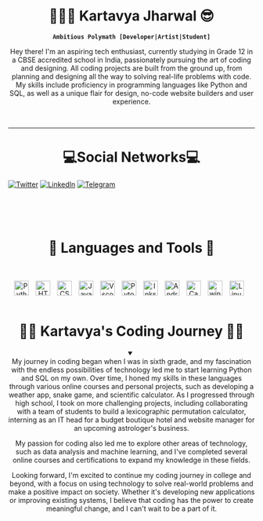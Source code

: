<h1 align='center' font-size:40px>🧑🏽‍💻 Kartavya Jharwal 😎</h1>

**<p align='center'>`Ambitious Polymath [Developer|Artist|Student]`</p>**
<p align="center">
Hey there! I'm an aspiring tech enthusiast, currently studying in Grade 12 in a CBSE accredited school in India, passionately pursuing the art of coding and designing. All coding projects are built from the ground up, from planning and designing all the way to solving real-life problems with code. My skills include proficiency in programming languages like Python and SQL, as well as a unique flair for design, no-code website builders and user experience. 
</p>

<br>

---  

<h1 align='center'>💻Social Networks💻</h1>

[![Twitter][1.2]][1] [![LinkedIn][2.2]][2] [![Telegram][3.2]][3]

[1.2]: https://s4.uupload.ir/files/twitter_prkb.png
[2.2]: https://s4.uupload.ir/files/linkedin_amwn.png
[3.2]: https://s4.uupload.ir/files/telegram_q47u.png

[1]: https://twitter.com/ChillsKj
[2]: https://www.linkedin.com/in/kartavya-jharwal%F0%9F%98%8E-bb2a0226b/
[3]: https://telegram.me/Kartavya_jharwal
<br>  
<br>  
<h1 align='center'>🧰 Languages and Tools 🧰</h1> 
<br>  
<p align="center">
<img align="center" alt="Python" width="30px" style="padding-right:10px;" src="https://cdn.jsdelivr.net/gh/devicons/devicon/icons/python/python-original.svg" />
<img align="center" alt="HTML" width="30px" style="padding-right:10px;" src="https://cdn.jsdelivr.net/gh/devicons/devicon/icons/html5/html5-plain.svg" />
<img align="center" alt="CSS" width="30px" style="padding-right:10px;" src="https://cdn.jsdelivr.net/gh/devicons/devicon/icons/css3/css3-plain.svg" />
<img align="center" alt="JavaScript" width="30px" style="padding-right:10px;" src="https://cdn.jsdelivr.net/gh/devicons/devicon/icons/javascript/javascript-plain.svg" />
<img align="center" alt="Vscode" width="30px" style="padding-right:10px;" src="https://cdn.jsdelivr.net/gh/devicons/devicon/icons/vscode/vscode-original.svg" />
<img align="center" alt="Pytorch" width="30px" style="padding-right:10px;" src="https://cdn.jsdelivr.net/gh/devicons/devicon/icons/pytorch/pytorch-original.svg" />
<img align="center" alt="Inkscape" width="30px" style="padding-right:10px;" src="https://cdn.jsdelivr.net/gh/devicons/devicon/icons/inkscape/inkscape-original.svg" />
<img align="center" alt="Android" width="30px" style="padding-right:10px;" src="https://cdn.jsdelivr.net/gh/devicons/devicon/icons/android/android-plain.svg" />
<img align="center" alt="Canva" width="30px" style="padding-right:10px;" src="https://cdn.jsdelivr.net/gh/devicons/devicon/icons/canva/canva-original.svg" />
<img align="center" alt="windows" width="30px" style="padding-right:10px;" src="https://cdn.jsdelivr.net/gh/devicons/devicon/icons/windows8/windows8-original.svg" />
<img align="center" alt="Linux" width="30px" style="padding-right:10px;" src="https://cdn.jsdelivr.net/gh/devicons/devicon/icons/linux/linux-original.svg" />
<br>  
<br>        
      
<h1 align='center'>👨‍💻 Kartavya's Coding Journey 👨‍💻</h1>
<details open align="center">
   <summary></summary>
   My journey in coding began when I was in sixth grade, and my fascination with the endless possibilities of technology led me to start learning Python and SQL on my own. Over time, I honed my skills in these languages through various online courses and personal projects, such as developing a weather app, snake game, and scientific calculator. As I progressed through high school, I took on more challenging projects, including collaborating with a team of students to build a lexicographic permutation calculator, interning as an IT head for a budget boutique hotel and website manager for an upcoming astrologer's business.

   My passion for coding also led me to explore other areas of technology, such as data analysis and machine learning, and I've completed several online courses and certifications to expand my knowledge in these fields.

   Looking forward, I'm excited to continue my coding journey in college and beyond, with a focus on using technology to solve real-world problems and make a positive impact on society. Whether it's developing new applications or improving existing systems, I believe that coding has the power to create meaningful change, and I can't wait to be a part of it.
</details>



